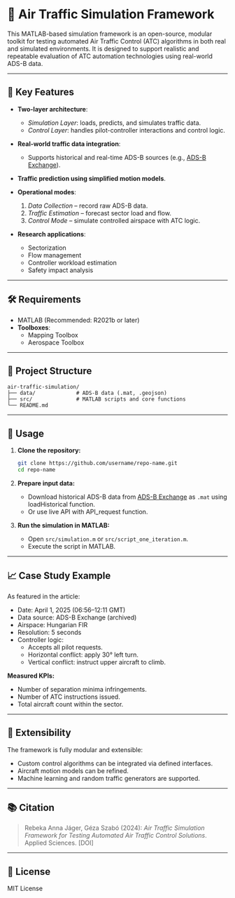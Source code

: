 
# 🛫 Air Traffic Simulation Framework

This MATLAB-based simulation framework is an open-source, modular toolkit for testing automated Air Traffic Control (ATC) algorithms in both real and simulated environments. It is designed to support realistic and repeatable evaluation of ATC automation technologies using real-world ADS-B data.

---

## 🧠 Key Features

- **Two-layer architecture**:
  - *Simulation Layer*: loads, predicts, and simulates traffic data.
  - *Control Layer*: handles pilot-controller interactions and control logic.
  
- **Real-world traffic data integration**:
  - Supports historical and real-time ADS-B sources (e.g., [ADS-B Exchange](https://www.adsbexchange.com)).

- **Traffic prediction using simplified motion models**.

- **Operational modes**:
  1. *Data Collection* – record raw ADS-B data.
  2. *Traffic Estimation* – forecast sector load and flow.
  3. *Control Mode* – simulate controlled airspace with ATC logic.

- **Research applications**:
  - Sectorization
  - Flow management
  - Controller workload estimation
  - Safety impact analysis

---

## 🛠️ Requirements

- MATLAB (Recommended: R2021b or later)
- **Toolboxes**:
  - Mapping Toolbox
  - Aerospace Toolbox

---

## 📁 Project Structure

```text
air-traffic-simulation/
├── data/             # ADS-B data (.mat, .geojson)
├── src/              # MATLAB scripts and core functions
└── README.md
```

---

## 🚀 Usage

1. **Clone the repository:**
   ```bash
   git clone https://github.com/username/repo-name.git
   cd repo-name
   ```

2. **Prepare input data:**
   - Download historical ADS-B data from [ADS-B Exchange](https://www.adsbexchange.com) as `.mat` using loadHistorical function.
   - Or use live API with API_request function.

3. **Run the simulation in MATLAB:**
   - Open `src/simulation.m` or `src/script_one_iteration.m`.
   - Execute the script in MATLAB.

---

## 📈 Case Study Example

As featured in the article:
- Date: April 1, 2025 (06:56–12:11 GMT)
- Data source: ADS-B Exchange (archived)
- Airspace: Hungarian FIR
- Resolution: 5 seconds
- Controller logic:
  - Accepts all pilot requests.
  - Horizontal conflict: apply 30° left turn.
  - Vertical conflict: instruct upper aircraft to climb.

**Measured KPIs:**
- Number of separation minima infringements.
- Number of ATC instructions issued.
- Total aircraft count within the sector.

---

## 🧩 Extensibility

The framework is fully modular and extensible:
- Custom control algorithms can be integrated via defined interfaces.
- Aircraft motion models can be refined.
- Machine learning and random traffic generators are supported.

---

## 📚 Citation

> Rebeka Anna Jáger, Géza Szabó (2024): *Air Traffic Simulation Framework for Testing Automated Air Traffic Control Solutions*. Applied Sciences. [DOI]

---

## 📜 License

MIT License
